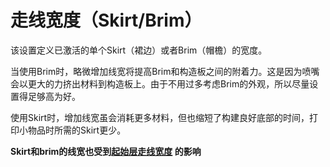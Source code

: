 走线宽度（Skirt/Brim）
====
该设置定义已激活的单个Skirt（裙边）或者Brim（帽檐）的宽度。

当使用Brim时，略微增加线宽将提高Brim和构造板之间的附着力。这是因为喷嘴会以更大的力挤出材料到构造板上。由于不用过多考虑Brim的外观，所以尽量设置得足够高为好。

使用Skirt时，增加线宽虽会消耗更多材料，但也缩短了构建良好底部的时间，打印小物品时所需的Skirt更少。

**Skirt和brim的线宽也受到[起始层走线宽度](initial_layer_line_width_factor.md) 的影响**
